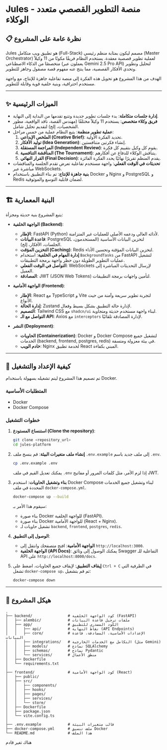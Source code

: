 # Jules - منصة التطوير القصصي متعدد الوكلاء

## 📋 نظرة عامة على المشروع

Jules هو تطبيق ويب متكامل (Full-Stack) مصمم ليكون بمثابة منظم رئيسي (Master Orchestrator) لعملية تطوير قصصية معقدة. يستخدم النظام فريقًا مكونًا من 11 وكيلاً متخصصًا من الذكاء الاصطناعي (يعملون عبر Gemini 2.5 Pro API) لتحليل وتطوير وتحدي الأفكار القصصية، مما ينتج عنه مفهوم قصة مصقول وجاهز للتطوير.

الهدف من هذا المشروع هو تحويل هذه الفكرة إلى منصة تفاعلية جاهزة للإنتاج، مع واجهة مستخدم احترافية، وبنية خلفية قوية وقابلة للتطوير.

---

## ✨ الميزات الرئيسية

- **إدارة جلسات متكاملة**: بدء جلسات تطوير جديدة وتتبع تقدمها من البداية إلى النهاية.
- **فريق وكلاء متخصص**: يستخدم 11 وكيلاً مختلفًا (مهندس القصة، ناقد الواقعية، مطور الشخصيات، إلخ) لتقديم تحليل شامل.
- **عملية تطوير منظمة**: يتبع النظام عملية من خمس مراحل:
  1.  **الملخص الإبداعي (Creative Brief)**: تحديد الفكرة الأولية.
  2.  **توليد الأفكار (Idea Generation)**: إنشاء فكرتين متنافستين.
  3.  **المراجعة المستقلة (Independent Review)**: يقوم كل وكيل بتقييم كل فكرة.
  4.  **المناقشة التنافسية (The Tournament)**: يتناقش الوكلاء للدفاع عن أفكارهم.
  5.  **القرار النهائي (Final Decision)**: يقدم المنظم تقريرًا نهائيًا يحدد الفكرة الفائزة.
- **تحديثات في الوقت الفعلي**: واجهة مستخدم تفاعلية تعرض تقدم الجلسة والمناقشات مباشرة عبر WebSockets.
- **بنية جاهزة للإنتاج**: تم بناء التطبيق باستخدام Docker و Nginx و PostgreSQL و Redis لضمان قابلية التوسع والموثوقية.

---

## 🏗️ البنية المعمارية

يتبع المشروع بنية حديثة ومجزأة:

- **الواجهة الخلفية (Backend)**:
  - **الإطار**: FastAPI (Python) لأدائه العالي ودعمه الأصلي للعمليات غير المتزامنة.
  - **قاعدة البيانات**: PostgreSQL لتخزين البيانات الأساسية (المستخدمون، الجلسات، الأفكار، إلخ).
  - **التخزين المؤقت (Caching)**: Redis لتخزين البيانات المؤقتة وتحسين الأداء.
  - **إدارة المهام في الخلفية**: استخدام `BackgroundTasks` من FastAPI لتشغيل عمليات التطوير الطويلة دون حظر واجهة برمجة التطبيقات.
  - **التواصل في الوقت الفعلي**: WebSockets لإرسال التحديثات المباشرة إلى العميل.
  - **المصادقة**: JWT (JSON Web Tokens) لتأمين واجهات برمجة التطبيقات.

- **الواجهة الأمامية (Frontend)**:
  - **الإطار**: React مع TypeScript و Vite لتجربة تطوير سريعة وآمنة من حيث الأنواع.
  - **إدارة الحالة**: Zustand لإدارة حالة التطبيق بشكل بسيط وفعال.
  - **التصميم**: Tailwind CSS مع `shadcn/ui` لبناء واجهة مستخدم حديثة ومتجاوبة.
  - **التواصل مع الـ API**: Axios مع `interceptors` لإدارة المصادقة تلقائيًا.

- **النشر (Deployment)**:
  - **الحاويات (Containerization)**: Docker و Docker Compose لتشغيل جميع الخدمات (backend, frontend, postgres, redis) في بيئة معزولة ومتسقة.
  - **خادم الويب**: Nginx لخدمة تطبيق React المبني بكفاءة.

---

## 🚀 كيفية الإعداد والتشغيل

تم تصميم هذا المشروع ليتم تشغيله بسهولة باستخدام Docker.

### المتطلبات الأساسية
- Docker
- Docker Compose

### خطوات التشغيل

1.  **استنساخ المستودع (Clone the repository)**:
    ```bash
    git clone <repository_url>
    cd jules-platform
    ```

2.  **إنشاء ملف متغيرات البيئة**:
    قم بنسخ ملف `.env.example` إلى ملف جديد باسم `.env`.
    ```bash
    cp .env.example .env
    ```
    يمكنك تعديل القيم في ملف `.env` إذا لزم الأمر، مثل كلمات المرور أو مفاتيح JWT.

3.  **بناء وتشغيل الحاويات**:
    استخدم Docker Compose لبناء وتشغيل جميع الخدمات المحددة في ملف `docker-compose.yml`.
    ```bash
    docker-compose up --build
    ```
    سيقوم هذا الأمر بـ:
    - بناء صورة Docker للواجهة الخلفية (FastAPI).
    - بناء صورة Docker للواجهة الأمامية (React + Nginx).
    - تشغيل حاويات لـ `backend`, `frontend`, `postgres`, `redis`.

4.  **الوصول إلى التطبيق**:
    - **الواجهة الأمامية**: افتح متصفحك وانتقل إلى `http://localhost:3000`.
    - **الواجهة الخلفية (API Docs)**: يمكنك الوصول إلى وثائق Swagger التفاعلية للـ API على `http://localhost:8000/docs`.

5.  **إيقاف التطبيق**:
    لإيقاف جميع الحاويات، اضغط على `Ctrl + C` في الطرفية التي تشغل `docker-compose up`، ثم قم بتشغيل:
    ```bash
    docker-compose down
    ```

---

## 📁 هيكل المشروع

```
.
├── backend/                # كود الواجهة الخلفية (FastAPI)
│   ├── alembic/            # ملفات ترحيل قاعدة البيانات
│   ├── app/                # الكود المصدري للتطبيق
│   │   ├── api/            # نقاط النهاية (API Endpoints)
│   │   ├── core/           # الإعدادات الأساسية، المصادقة، قاعدة البيانات
│   │   ├── integrations/   # التكامل مع الخدمات الخارجية (مثل Gemini)
│   │   ├── models/         # نماذج SQLAlchemy
│   │   ├── schemas/        # نماذج Pydantic
│   │   └── services/       # منطق الأعمال
│   ├── Dockerfile
│   └── requirements.txt
│
├── frontend/               # كود الواجهة الأمامية (React)
│   ├── public/
│   ├── src/
│   │   ├── components/
│   │   ├── hooks/
│   │   ├── pages/
│   │   ├── services/
│   │   └── store/
│   ├── Dockerfile
│   ├── package.json
│   └── vite.config.ts
│
├── .env.example            # قالب متغيرات البيئة
├── docker-compose.yml      # ملف تنسيق Docker
└── README.md               # هذا الملف
```

هناك  تغير قادم 